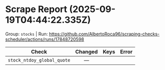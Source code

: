 # Scrape Report (2025-09-19T04:44:22.335Z)

Group: `stocks`  |  Run: https://github.com/AlbertoRoca96/scraping-checks-scheduler/actions/runs/17848720598

| Check | Changed | Keys | Error |
|---|:---:|:--|:--|
| `stock_ntdoy_global_quote` | — |  |  |
